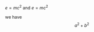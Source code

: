 <head>
    <script src="https://cdn.mathjax.org/mathjax/latest/MathJax.js?config=TeX-AMS-MML_HTMLorMML" type="text/javascript"></script>
    <script type="text/x-mathjax-config">
        MathJax.Hub.Config({
            tex2jax: {
            skipTags: ['script', 'noscript', 'style', 'textarea', 'pre'],
            inlineMath: [ ['$','$'] ],
            displayMath: [ ['$$','$$'] ],
            processEscapes: true,      // use \$ to produce a literal dollar sign
            processEnvironments: true, // process \begin{xxx}...\end{xxx} outside math mode
            processRefs: true,         // process \ref{...} outside of math mode
            }
        });
    </script>
</head>

$e = mc^2$ and $e = mc^2$

we have
$$
a^2 + b^2
$$
